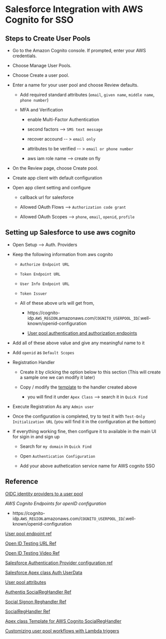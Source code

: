 # Salesforce Integration with AWS Cognito for SSO


## Steps to Create User Pools

* Go to the Amazon Cognito console. If prompted, enter your AWS credentials.

* Choose Manage User Pools.

* Choose Create a user pool.

* Enter a name for your user pool and choose Review defaults.

    * Add required standard attributes (`email`, `given name`, `middle name`, `phone number`)

    * MFA and Verification

        * enable Multi-Factor Authentication

        * second factors --> `SMS text message`

        * recover accound -- > `email only`

        * attributes to be verified -- > `email or phone number`

        * aws iam role name --> create on fly

* On the Review page, choose Create pool.

* Create app client with default configuration

* Open app client setting and configure

    * callback url for salesforce

    * Allowed OAuth Flows --> `Authorization code grant`

    * Allowed OAuth Scopes --> `phone`, `email`, `openid`, `profile`


## Setting up Salesforce to use aws cognito

* Open Setup --> Auth. Providers

* Keep the following information from aws cognito

    * `Authorize Endpoint URL`

    * `Token Endpoint URL`

    * `User Info Endpoint URL`

    * `Token Issuer`
    
    * All of these above urls will get from,

        * https://cognito-idp.`AWS_REGION`.amazonaws.com/`COGNITO_USERPOOL_ID`/.well-known/openid-configuration

        * [User pool authentication and authorization endpoints](https://docs.aws.amazon.com/cognito/latest/developerguide/cognito-userpools-server-contract-reference.html)

* Add all of these above value and give any meaningful name to it

* Add `openid` as `Default Scopes`

* Registration Handler

    * Create it by clicking the option below to this section (This will create a sample one we can modify it later)

    * Copy / modify the [template](./SocialRegHandler.apxc) to the handler created above

        * you will find it under `Apex Class` --> search it in `Quick Find`

* Execute Registration As any `Admin user`

* Once the configuration is completed, try to test it with `Test-Only Initialization URL` (you will find it in the configuration at the bottom)

* If everything working fine, then configure it to available in the main UI for sigin in and sign up

    * Search for `my domain` in `Quick Find`

    * Open `Authentication Configuration`
    
    * Add your above authetication service name for AWS cognito SSO




## Reference

[OIDC identity providers to a user pool](https://docs.aws.amazon.com/cognito/latest/developerguide/cognito-user-pools-oidc-idp.html)

*AWS Cognito Endpoints for openID configuration*

* https://cognito-idp.`AWS_REGION`.amazonaws.com/`COGNITO_USERPOOL_ID`/.well-known/openid-configuration

[User pool endpoint ref](https://docs.aws.amazon.com/cognito/latest/developerguide/cognito-userpools-server-contract-reference.html)

[Open ID Testing URL Ref](https://openidconnect.net/)

[Open ID Testing Video Ref](https://www.youtube.com/watch?v=Ox7FuGpQrV8)

[Salesforce Authentication Provider configuration ref](https://help.salesforce.com/s/articleView?id=sf.sso_provider_openid_connect.htm&type=5)

[Salesforce Apex class Auth UserData](https://developer.salesforce.com/docs/atlas.en-us.apexref.meta/apexref/apex_class_Auth_UserData.htm)

[User pool attributes](https://docs.aws.amazon.com/cognito/latest/developerguide/user-pool-settings-attributes.html)

[Authentiq SocialRegHandler Ref](https://github.com/AuthentiqID/authentiq-salesforce-registration-handler)

[Social Signon Reghandler Ref](https://github.com/salesforceidentity/social-signon-reghandler/blob/master/SocialRegHandler.cls)

[SocialRegHandler Ref](https://backstage.forgerock.com/knowledge/kb/article/a55994125)

[Apex class Template for AWS Cognito SocialRegHandler](./SocialRegHandler.apxc)

[Customizing user pool workflows with Lambda triggers](https://docs.aws.amazon.com/cognito/latest/developerguide/cognito-user-identity-pools-working-with-aws-lambda-triggers.html)